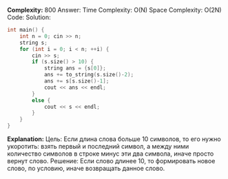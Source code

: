 **Complexity:** 800
Answer:
	Time Complexity: O(N)
	Space Complexity: O(2N)
Code:
Solution:
```cpp
int main() {  
    int n = 0; cin >> n;  
    string s;  
    for (int i = 0; i < n; ++i) {  
        cin >> s;  
        if (s.size() > 10) {  
            string ans = {s[0]};  
            ans += to_string(s.size()-2);  
            ans += s[s.size()-1];  
            cout << ans << endl;  
        }  
        else {  
            cout << s << endl;  
        }  
    }  
}
```
**Explanation:**
	Цель: Если длина слова больше 10 символов, то его нужно укоротить: взять первый и последний символ, а между ними количество символов в строке минус эти два символа, иначе просто вернут слово.
	Решение: Если слово длинее 10, то формировать новое слово, по условию, иначе возвращать данное слово.